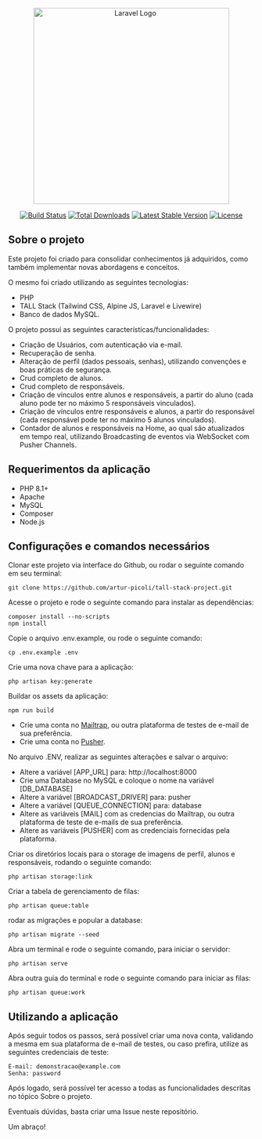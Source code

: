 <p align="center"><a href="https://laravel.com" target="_blank"><img src="https://raw.githubusercontent.com/laravel/art/master/logo-lockup/5%20SVG/2%20CMYK/1%20Full%20Color/laravel-logolockup-cmyk-red.svg" width="400" alt="Laravel Logo"></a></p>

<p align="center">
<a href="https://github.com/laravel/framework/actions"><img src="https://github.com/laravel/framework/workflows/tests/badge.svg" alt="Build Status"></a>
<a href="https://packagist.org/packages/laravel/framework"><img src="https://img.shields.io/packagist/dt/laravel/framework" alt="Total Downloads"></a>
<a href="https://packagist.org/packages/laravel/framework"><img src="https://img.shields.io/packagist/v/laravel/framework" alt="Latest Stable Version"></a>
<a href="https://packagist.org/packages/laravel/framework"><img src="https://img.shields.io/packagist/l/laravel/framework" alt="License"></a>
</p>

## Sobre o projeto

Este projeto foi criado para consolidar conhecimentos já adquiridos, como também implementar novas abordagens e conceitos.

O mesmo foi criado utilizando as seguintes tecnologias: 

- PHP
- TALL Stack (Tailwind CSS, Alpine JS, Laravel e Livewire)
- Banco de dados MySQL.

O projeto possui as seguintes características/funcionalidades:

- Criação de Usuários, com autenticação via e-mail.
- Recuperação de senha.
- Alteração de perfil (dados pessoais, senhas), utilizando convenções e boas práticas de segurança.
- Crud completo de alunos.
- Crud completo de responsáveis.
- Criação de vínculos entre alunos e responsáveis, a partir do aluno (cada aluno pode ter no máximo 5 responsáveis vinculados).
- Criação de vínculos entre responsáveis e alunos, a partir do responsável (cada responsável pode ter no máximo 5 alunos vinculados).
- Contador de alunos e responsáveis na Home, ao qual são atualizados em tempo real, utilizando Broadcasting de eventos via WebSocket com Pusher Channels.

## Requerimentos da aplicação

- PHP 8.1+
- Apache
- MySQL
- Composer
- Node.js

## Configurações e comandos necessários

Clonar este projeto via interface do Github, ou rodar o seguinte comando em seu terminal:

```
git clone https://github.com/artur-picoli/tall-stack-project.git
```

Acesse o projeto e rode o seguinte comando para instalar as dependências:

```
composer install --no-scripts
npm install
```

Copie o arquivo .env.example, ou rode o seguinte comando:

```
cp .env.example .env
```

Crie uma nova chave para a aplicação:

```
php artisan key:generate

```

Buildar os assets da aplicação:

```
npm run build
```

- Crie uma conta no [Mailtrap](https://mailtrap.io/), ou outra plataforma de testes de e-mail de sua preferência.
- Crie uma conta no [Pusher](https://pusher.com/).

No arquivo .ENV, realizar as seguintes alterações e salvar o arquivo:


- Altere a variável [APP_URL] para: http://localhost:8000
- Crie uma Database no MySQL e coloque o nome na variável [DB_DATABASE]
- Altere a variável [BROADCAST_DRIVER] para: pusher
- Altere a variável [QUEUE_CONNECTION] para: database
- Altere as variáveis [MAIL] com as credencias do Mailtrap, ou outra plataforma de teste de e-mails de sua preferência.
- Altere as variáveis [PUSHER] com as credenciais fornecidas pela plataforma.

Criar os diretórios locais para o storage de imagens de perfil, alunos e responsáveis, rodando o seguinte comando:

```
php artisan storage:link
```

Criar a tabela de gerenciamento de filas:

```
php artisan queue:table
```

rodar as migrações e popular a database:

```
php artisan migrate --seed
```

Abra um terminal e rode o seguinte comando, para iniciar o servidor:

```
php artisan serve
```

Abra outra guia do terminal e rode o seguinte comando para iniciar as filas:

```
php artisan queue:work
```

## Utilizando a aplicação

Após seguir todos os passos, será possível criar uma nova conta, validando a mesma em sua plataforma de e-mail de testes, ou caso prefira, utilize as seguintes credenciais de teste:
```
E-mail: demonstracao@example.com
Senha: password
```

Após logado, será possível ter acesso a todas as funcionalidades descritas no tópico Sobre o projeto.

Eventuais dúvidas, basta criar uma Issue neste repositório.

Um abraço!












